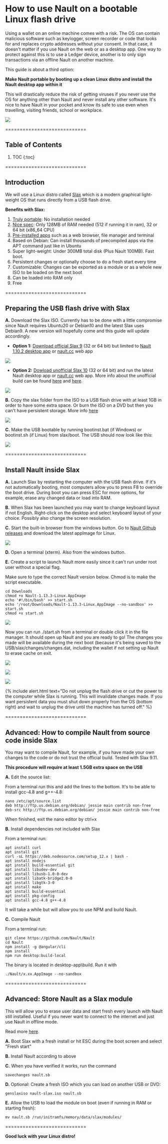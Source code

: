 # How to use Nault on a bootable Linux flash drive

Using a wallet on an online machine comes with a risk. The OS can contain malicious software such as keylogger, screen recorder or code that looks for and replaces crypto addresses without your consent. In that case, it doesn't matter if you use Nault on the web or as a desktop app. One way to protect against this is to use a Ledger device, another is to only sign transactions via an offline Nault on another machine.

This guide is about a third option:

**Make Nault portable by booting up a clean Linux distro and install the Nault desktop app within it**

This will drastically reduce the risk of getting viruses if you never use the OS for anything other than Nault and never install any other software. It's nice to have Nault in your pocket and know its safe to use even when travelling, visiting friends, school or workplace.

![](/images/slax_desktop.png)

============================
## Table of Contents

1. TOC
{:toc}

============================
## Introduction

We will use a Linux distro called [Slax](https://www.slax.org/) which is a modern graphical light-weight OS that runs directly from a USB flash drive.

**Benefits with Slax:**

1. [Truly portable](https://www.slax.org/starting.php): No installation needed
2. [Nice spec](https://www.slax.org/introduction.php): Only 128MB of RAM needed (512 if running it in ram), 32 or 64 bit (x86_64 CPU)
3. [Pre-installed apps](https://www.slax.org/using.php) such as a web browser, file manager and terminal
4. Based on Debian: Can install thousands of precompiled apps via the APT command just like in Ubuntu
5. Super light-weight: Under 300MB total disk (Plus Nault 100MB). Fast boot.
6. Persistent changes or optionally choose to do a fresh start every time
7. Customizable: Changes can be exported as a module or as a whole new ISO to be loaded on the next boot
8. Can be loaded into RAM only
9. Free

============================
## Preparing the USB flash drive with Slax

**A.** Download the Slax ISO. Currently has to be done with a little compromise since Nault requires Ubuntu20 or Debian10 and the latest Slax uses Debian9. A new version will hopefully come and this guide will update accordingly.

* **Option 1:** [Download official Slax 9](https://www.slax.org/#purchase) (32 or 64 bit) but limited to [Nault 1.10.2 desktop app](https://github.com/Nault/Nault/releases/tag/v1.10.2) or [nault.cc](https://nault.cc) web app

![](/images/slax_download-iso-a.png)

* **Option 2:** [Dowload unofficial Slax 10](http://lucbie.altervista.org/slax.php) (32 or 64 bit) and run the latest Nault desktop app or [nault.cc](https://nault.cc) web app. More info about the unofficial build can be found [here](https://groups.google.com/g/slax-users/c/l8M2-zLG5GE) and [here](https://www.slax.org/blog/25684-Testing-Slax-10.2-beta1.html#comments).

![](/images/slax_download-iso-b.png)


**B.** Copy the slax folder from the ISO to a USB flash drive with at least 1GB in order to have some extra space. Or burn the ISO on a DVD but then you can't have persistent storage. More info [here](https://www.slax.org/starting.php)

![](/images/slax_extract-iso.png)

**C.** Make the USB bootable by running bootinst.bat (if Windows) or bootinst.sh (if Linux) from slax/boot. The USB should now look like this:

![](/images/slax_usb.png)


============================
## Install Nault inside Slax

**A.** Launch Slax by restarting the computer with the USB flash drive. If it's not automatically booting, most computers allow you to press F8 to override the boot drive. During boot you can press ESC for more options, for example, erase any changed data or load into RAM.

**B.** When Slax has been launched you may want to change keyboard layout if not English. Right-click on the desktop and select keyboard layout of your choice. Possibly also change the screen resolution.

**C.** Start the built-in browser from the windows button. Go to [Nault Github releases](https://github.com/Nault/Nault/releases) and download the latest appImage for Linux.

![](/images/slax_download.png)

**D.** Open a terminal (xterm). Also from the windows button.

**E.** Create a script to launch Nault more easily since it can't run under root user without a special flag.

Make sure to type the correct Nault version below. Chmod is to make the script executable.

    cd Downloads
    chmod +x Nault-1.13.3-Linux.AppImage
    echo '#!/bin/bash' >> start.sh
    echo '/root/Downloads/Nault-1.13.3-Linux.AppImage --no-sandbox' >> start.sh
    chmod +x start.sh

![](/images/slax_nault-install.png)

Now you can run ./start.sh from a terminal or double click it in the file manager. It should open up Nault and you are ready to go! The changes you made will be available during the next boot (because it's being saved to the USB/slax/changes/changes.dat, including the wallet if not setting up Nault to erase cache on exit.

![](/images/slax_files.png)

![](/images/slax_execute.png)

![](/images/slax_installed.png)

{% include alert.html text="Do not unplug the flash drive or cut the power to the computer while Slax is running. This will invalidate changes made. If you want persistent data you must shut down properly from the OS (bottom right) and wait to unplug the drive until the machine has turned off." %}

============================
## Advanced: How to compile Nault from source code inside Slax

You may want to compile Nault, for example, if you have made your own changes to the code or do not trust the official build. Tested with Slax 9.11.

**This procedure will require at least 1.5GB extra space on the USB**

**A.** Edit the source list:

From a terminal run this and add the lines to the bottom. It's to be able to install gcc-4.8 and g++-4.8:

    nano /etc/apt/source.list
    deb http://ftp.us.debian.org/debian/ jessie main contrib non-free
    deb-src http://ftp.us.debian.org/debian/ jessie main contrib non-free

When finished, exit the nano editor by ctrl+x

**B.** Install dependencies not included with Slax

From a terminal run:

    apt install curl
    apt install git
    curl -sL https://deb.nodesource.com/setup_12.x | bash -
    apt install nodejs
    apt install build-essential git
    apt install libudev-dev
    apt install libusb-1.0-0-dev
    apt install libatk-bridge2.0-0
    apt install libgtk-3-0
    apt install make
    apt install build-essential
    apt install pkg-config
    apt install gcc-4.8 g++-4.8

It will take a while but will allow you to use NPM and build Nault.

**C.** Compile Nault

From a terminal run:

    git clone https://github.com/Nault/Nault
    cd Nault
    npm install -g @angular/cli
    npm install
    npm run desktop:build-local

The binary is located in desktop-app\build. Run it with

    ./Nault/x.xx.AppImage --no-sandbox

============================
## Advanced: Store Nault as a Slax module

This will allow you to erase user data and start fresh every launch with Nault still installed. Useful if you never want to connect to the internet and just use Nault in offline mode.

Read more [here](https://www.slax.org/customize.php).

**A.** Boot Slax with a fresh install or hit ESC during the boot screen and select "Fresh start"

**B.** Install Nault according to above

**C.** When you have verified it works, run the command

    savechanges nault.sb

**D.** Optional: Create a fresh ISO which you can load on another USB or DVD:

    genslaxiso nault-slax.iso nault.sb

**E.** Allow the USB to load the module on boot (even if running in RAM or starting fresh):

    mv nault.sb /run/initramfs/memory/data/slax/modules/

============================

**Good luck with your Linux distro!**
